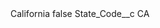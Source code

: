 <?xml version="1.0" encoding="UTF-8"?>
<CustomMetadata xmlns="http://soap.sforce.com/2006/04/metadata" xmlns:xsi="http://www.w3.org/2001/XMLSchema-instance" xmlns:xsd="http://www.w3.org/2001/XMLSchema">
    <label>California</label>
    <protected>false</protected>
    <values>
        <field>State_Code__c</field>
        <value xsi:type="xsd:string">CA</value>
    </values>
</CustomMetadata>
